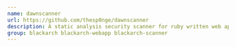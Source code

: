```yaml
---
name: dawnscanner
url: https://github.com/thesp0nge/dawnscanner
description: A static analysis security scanner for ruby written web applications.
group: blackarch blackarch-webapp blackarch-scanner
---
```

